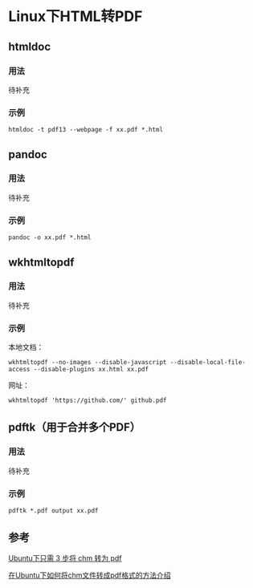 <meta http-equiv="Content-Type" content="text/html; charset=utf-8">

# Linux下HTML转PDF

## htmldoc

### 用法

待补充

### 示例

```
htmldoc -t pdf13 --webpage -f xx.pdf *.html
```

## pandoc

### 用法

待补充

### 示例

```
pandoc -o xx.pdf *.html
```

## wkhtmltopdf

### 用法

待补充

### 示例

本地文档：
```
wkhtmltopdf --no-images --disable-javascript --disable-local-file-access --disable-plugins xx.html xx.pdf
```

网址：
```
wkhtmltopdf 'https://github.com/' github.pdf
```

## pdftk（用于合并多个PDF）

### 用法

待补充

### 示例

```
pdftk *.pdf output xx.pdf
```

## 参考

[Ubuntu下只需 3 步将 chm 转为 pdf](https://www.linuxidc.com/Linux/2012-11/74268.htm)

[在Ubuntu下如何将chm文件转成pdf格式的方法介绍](https://www.aliyun.com/jiaocheng/177204.html)

